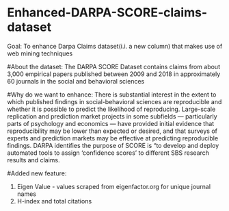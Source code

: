 # Enhanced-DARPA-SCORE-claims-dataset
Goal: To enhance Darpa Claims dataset(i.i. a new column) that makes use of web mining techniques

#About the dataset:
The DARPA SCORE Dataset contains claims from about 3,000 empirical papers published between 2009 and 2018 in approximately 60 journals in the social and behavioral sciences

#Why do we want to enhance:
There is substantial interest in the extent to which published findings in social-behavioral sciences are reproducible and whether it is possible to predict the likelihood of reproducing. 
Large-scale replication and prediction market projects in some subfields — particularly parts of psychology and economics — have provided initial evidence that reproducibility may be lower than expected or desired, 
and that surveys of experts and prediction markets may be effective at predicting reproducible findings.
DARPA identifies the purpose of SCORE is “to develop and deploy automated tools to assign ‘confidence scores’ to different SBS research results and claims. 

#Added new feature:
1. Eigen Value - values scraped from eigenfactor.org for unique journal names
2. H-index and total citations 
